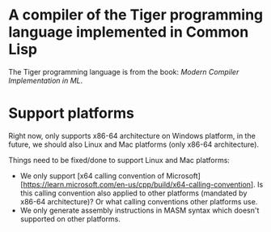 # A compiler of the Tiger programming language implemented in Common Lisp

The Tiger programming language is from the book: *Modern Compiler Implementation in ML*.

# Support platforms

Right now, only supports x86-64 architecture on Windows platform,
in the future, we should also Linux and Mac platforms (only x86-64 architecture).

Things need to be fixed/done to support Linux and Mac platforms:

- We only support [x64 calling convention of Microsoft][https://learn.microsoft.com/en-us/cpp/build/x64-calling-convention].
  Is this calling convention also applied to other platforms (mandated by x86-64 architecture)?
  Or what calling conventions other platforms use.
- We only generate assembly instructions in MASM syntax which doesn't supported on other platforms.
